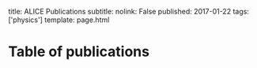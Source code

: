 title: ALICE Publications
subtitle:
nolink: False
published: 2017-01-22
tags: ['physics']
template: page.html

Table of publications
===


